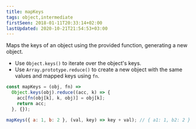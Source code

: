 ```yaml
---
title: mapKeys
tags: object,intermediate
firstSeen: 2018-01-11T20:33:14+02:00
lastUpdated: 2020-10-21T21:54:53+03:00
---
```


Maps the keys of an object using the provided function, generating a new object.

- Use `Object.keys()` to iterate over the object's keys.
- Use `Array.prototype.reduce()` to create a new object with the same values and mapped keys using `fn`.

```js
const mapKeys = (obj, fn) =>
  Object.keys(obj).reduce((acc, k) => {
    acc[fn(obj[k], k, obj)] = obj[k];
    return acc;
  }, {});
```

```js
mapKeys({ a: 1, b: 2 }, (val, key) => key + val); // { a1: 1, b2: 2 }
```
